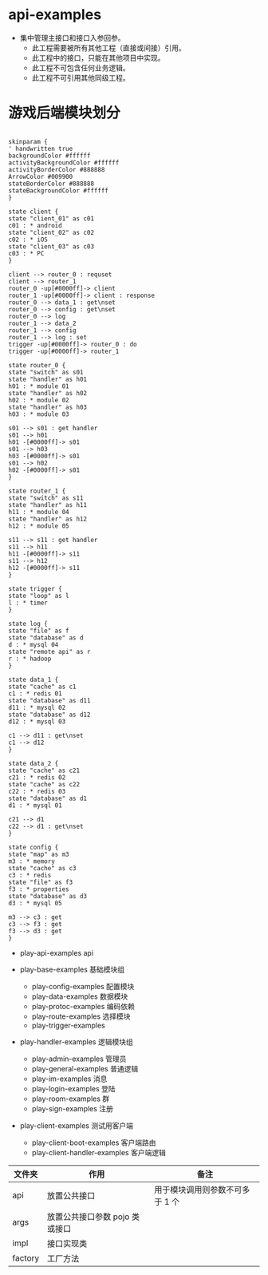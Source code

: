 # api-examples

* 集中管理主接口和接口入参回参。
    * 此工程需要被所有其他工程（直接或间接）引用。
    * 此工程中的接口，只能在其他项目中实现。
    * 此工程不可包含任何业务逻辑。
    * 此工程不可引用其他同级工程。

# 游戏后端模块划分

```plantuml

skinparam {
' handwritten true
backgroundColor #ffffff
activityBackgroundColor #ffffff
activityBorderColor #888888
ArrowColor #009900
stateBorderColor #888888
stateBackgroundColor #ffffff
}

state client {
state "client_01" as c01
c01 : * android
state "client_02" as c02
c02 : * iOS
state "client_03" as c03
c03 : * PC
}

client --> router_0 : requset
client --> router_1
router_0 -up[#0000ff]-> client
router_1 -up[#0000ff]-> client : response
router_0 --> data_1 : get\nset
router_0 --> config : get\nset
router_0 --> log
router_1 --> data_2
router_1 --> config
router_1 --> log : set
trigger -up[#0000ff]-> router_0 : do
trigger -up[#0000ff]-> router_1

state router_0 {
state "switch" as s01
state "handler" as h01
h01 : * module 01
state "handler" as h02
h02 : * module 02
state "handler" as h03
h03 : * module 03

s01 --> s01 : get handler
s01 --> h01
h01 -[#0000ff]-> s01
s01 --> h03
h03 -[#0000ff]-> s01
s01 --> h02
h02 -[#0000ff]-> s01
}

state router_1 {
state "switch" as s11
state "handler" as h11
h11 : * module 04
state "handler" as h12
h12 : * module 05

s11 --> s11 : get handler
s11 --> h11
h11 -[#0000ff]-> s11
s11 --> h12
h12 -[#0000ff]-> s11
}

state trigger {
state "loop" as l
l : * timer
}

state log {
state "file" as f
state "database" as d
d : * mysql 04
state "remote api" as r
r : * hadoop
}

state data_1 {
state "cache" as c1
c1 : * redis 01
state "database" as d11
d11 : * mysql 02
state "database" as d12
d12 : * mysql 03

c1 --> d11 : get\nset
c1 --> d12
}

state data_2 {
state "cache" as c21
c21 : * redis 02
state "cache" as c22
c22 : * redis 03
state "database" as d1
d1 : * mysql 01

c21 --> d1
c22 --> d1 : get\nset
}

state config {
state "map" as m3
m3 : * memory
state "cache" as c3
c3 : * redis
state "file" as f3
f3 : * properties
state "database" as d3
d3 : * mysql 05

m3 --> c3 : get
c3 --> f3 : get
f3 --> d3 : get
}

```

* play-api-examples                 api

* play-base-examples                基础模块组
    * play-config-examples          配置模块
    * play-data-examples            数据模块
    * play-protoc-examples          编码依赖
    * play-route-examples           选择模块
    * play-trigger-examples

* play-handler-examples             逻辑模块组
    * play-admin-examples           管理员
    * play-general-examples         普通逻辑
    * play-im-examples              消息
    * play-login-examples           登陆
    * play-room-examples            群
    * play-sign-examples            注册

* play-client-examples              测试用客户端
    * play-client-boot-examples     客户端路由
    * play-client-handler-examples  客户端逻辑


|文件夹|作用|备注
|---|---|---
|api|放置公共接口|用于模块调用则参数不可多于 1 个
|args|放置公共接口参数 pojo 类或接口
|impl|接口实现类
|factory|工厂方法
